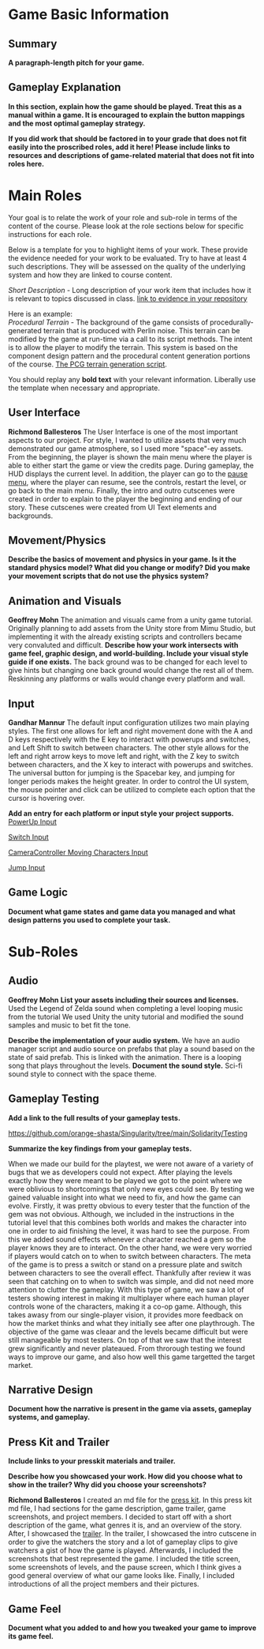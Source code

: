 # Game Basic Information #

## Summary ##

**A paragraph-length pitch for your game.**

## Gameplay Explanation ##

**In this section, explain how the game should be played. Treat this as a manual within a game. It is encouraged to explain the button mappings and the most optimal gameplay strategy.**


**If you did work that should be factored in to your grade that does not fit easily into the proscribed roles, add it here! Please include links to resources and descriptions of game-related material that does not fit into roles here.**

# Main Roles #

Your goal is to relate the work of your role and sub-role in terms of the content of the course. Please look at the role sections below for specific instructions for each role.

Below is a template for you to highlight items of your work. These provide the evidence needed for your work to be evaluated. Try to have at least 4 such descriptions. They will be assessed on the quality of the underlying system and how they are linked to course content. 

*Short Description* - Long description of your work item that includes how it is relevant to topics discussed in class. [link to evidence in your repository](https://github.com/dr-jam/ECS189L/edit/project-description/ProjectDocumentTemplate.md)

Here is an example:  
*Procedural Terrain* - The background of the game consists of procedurally-generated terrain that is produced with Perlin noise. This terrain can be modified by the game at run-time via a call to its script methods. The intent is to allow the player to modify the terrain. This system is based on the component design pattern and the procedural content generation portions of the course. [The PCG terrain generation script](https://github.com/dr-jam/CameraControlExercise/blob/513b927e87fc686fe627bf7d4ff6ff841cf34e9f/Obscura/Assets/Scripts/TerrainGenerator.cs#L6).

You should replay any **bold text** with your relevant information. Liberally use the template when necessary and appropriate.

## User Interface

**Richmond Ballesteros** The User Interface is one of the most important aspects to our project. For style, I wanted to utilize assets that very much demonstrated our game atmosphere, so I used more "space"-ey assets. From the beginning, the player is shown the main menu where the player is able to either start the game or view the credits page. During gameplay, the HUD displays the current level. In addition, the player can go to the [pause menu](https://github.com/orange-shasta/Singularity/blob/404f777b6b24f1f4474b79fed0b5e7744525a865/Solidarity/Assets/Scripts/UI/PauseMenu.cs#L6), where the player can resume, see the controls, restart the level, or go back to the main menu. Finally, the intro and outro cutscenes were created in order to explain to the player the beginning and ending of our story. These cutscenes were created from UI Text elements and backgrounds.

## Movement/Physics

**Describe the basics of movement and physics in your game. Is it the standard physics model? What did you change or modify? Did you make your movement scripts that do not use the physics system?**

## Animation and Visuals

**Geoffrey Mohn** The animation and visuals came from a unity game tutorial. Originally planning to add assets from the Unity store from Mimu Studio, but implementing it with the already existing scripts and controllers became very convaluted and difficult.
**Describe how your work intersects with game feel, graphic design, and world-building. Include your visual style guide if one exists.**
The back ground was to be changed for each level to give hints but changing one back ground would change the rest all of them. Reskinning any platforms or walls would change every platform and wall.

## Input

**Gandhar Mannur**
The default input configuration utilizes two main playing styles. The first one allows for left and right movement done with the A and D keys respectively
with the E key to interact with powerups and switches, and Left Shift to switch between characters. The other style allows for the left and right arrow keys to move left and right, with the Z key to switch between characters, and the X key to interact with powerups and switches. The universal button for jumping is the Spacebar key, and jumping for longer periods makes the height greater. In order to control the UI system, the mouse pointer and click can be utilized to complete each option that the cursor is hovering over. 

**Add an entry for each platform or input style your project supports.**
<br>[PowerUp Input](https://github.com/orange-shasta/Singularity/blob/8cb92397a0a0ea7eec6010613c62245078af149d/Solidarity/Assets/Scripts/Singularity/PowerUpController.cs#L36)

[Switch Input](https://github.com/orange-shasta/Singularity/blob/8cb92397a0a0ea7eec6010613c62245078af149d/Solidarity/Assets/Scripts/Singularity/Switch.cs#L55)

[CameraController Moving Characters Input](https://github.com/orange-shasta/Singularity/blob/8cb92397a0a0ea7eec6010613c62245078af149d/Solidarity/Assets/Scripts/Singularity/CameraController.cs#L36)

[Jump Input](https://github.com/orange-shasta/Singularity/blob/8cb92397a0a0ea7eec6010613c62245078af149d/Solidarity/Assets/Scripts/Mechanics/PlayerController.cs#L80)

## Game Logic

**Document what game states and game data you managed and what design patterns you used to complete your task.**

# Sub-Roles

## Audio
**Geoffrey Mohn**
**List your assets including their sources and licenses.**
Used the Legend of Zelda sound when completing a level
looping music from the tutorial
 We used Unity the unity tutorial and modified the sound samples and music to bet fit the tone.

**Describe the implementation of your audio system.**
We have an audio manager script and audio source on prefabs that play a sound based on the state of said prefab. This is linked with the animation. There is a looping song that plays throughout the levels.
**Document the sound style.** 
Sci-fi sound style to connect with the space theme.

## Gameplay Testing

**Add a link to the full results of your gameplay tests.**

https://github.com/orange-shasta/Singularity/tree/main/Solidarity/Testing

**Summarize the key findings from your gameplay tests.**

When we made our build for the playtest, we were not aware of a variety of bugs that we as developers could not expect. After playing the levels exactly how they were meant to be played we got to the point where we were oblivious to shortcomings that only new eyes could see. By testing we gained valuable insight into what we need to fix, and how the game can evolve. Firstly, it was pretty obvious to every tester that the function of the gem was not obvious. Although, we included in the instructions in the tutorial level that this combines both worlds and makes the character into one in order to aid finishing the level, it was hard to see the purpose. From this we added sound effects whenever a character reached a gem so the player knows they are to interact. On the other hand, we were very worried if players would catch on to when to switch between characters. The meta of the game is to press a switch or stand on a pressure plate and switch between characters to see the overall effect. Thankfully after review it was seen that catching on to when to switch was simple, and did not need more attention to clutter the gameplay. With this type  of game, we saw a lot of testers showing interest in making it multiplayer where each human player controls wone of the characters, making it a co-op game. Although, this takes awasy from our single-player vision, it provides more feedback on how the market thinks and what they initially see after one playthrough. The objective of the game was cleaar and the levels became difficult but were still manageable by most testers. On top of that we saw that the interest grew significantly and never plateaued. From throrough testing we found ways to improve our game, and also how well this game targetted the target market.

## Narrative Design

**Document how the narrative is present in the game via assets, gameplay systems, and gameplay.** 

## Press Kit and Trailer

**Include links to your presskit materials and trailer.**

**Describe how you showcased your work. How did you choose what to show in the trailer? Why did you choose your screenshots?**

**Richmond Ballesteros** I created an md file for the [press kit](https://github.com/orange-shasta/Singularity/blob/main/Presskit.md). In this press kit md file, I had sections for the game description, game trailer, game screenshots, and project members. I decided to start off with a short description of the game, what genres it is, and an overview of the story. After, I showcased the [trailer](https://www.youtube.com/watch?v=qeFG8bBCwGo). In the trailer, I showcased the intro cutscene in order to give the watchers the story and a lot of gameplay clips to give watchers a gist of how the game is played. Afterwards, I included the screenshots that best represented the game. I included the title screen, some screenshots of levels, and the pause screen, which I think gives a good general overview of what our game looks like. Finally, I included introductions of all the project members and their pictures. 

## Game Feel

**Document what you added to and how you tweaked your game to improve its game feel.**
